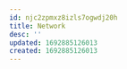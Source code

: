```yaml
---
id: njc2zpmxz8izls7ogwdj20h
title: Network
desc: ''
updated: 1692885126013
created: 1692885126013
---
```

